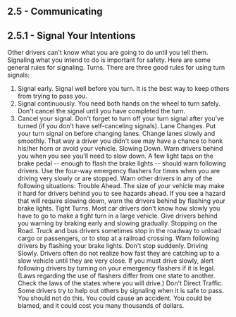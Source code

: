 ## 2.5 - Communicating
## 2.5.1 - Signal Your Intentions
Other drivers can't know what you are going to do until you tell them. Signaling what you intend to do is important for safety.
Here are some general rules for signaling.
Turns. There are three good rules for using turn signals:
1. Signal early. Signal well before you turn. It is the best way to keep others from trying to pass you.
2. Signal continuously. You need both hands on the wheel to turn safely. Don't cancel the signal until you have completed the turn.
3. Cancel your signal. Don't forget to turn off your turn signal after you've turned (if you don't have self-canceling signals).
Lane Changes. Put your turn signal on before changing lanes. Change lanes slowly and smoothly. That way a driver you didn't see may have a chance to honk his/her horn or avoid your vehicle.
Slowing Down. Warn drivers behind you when you see you'll need to slow down. A few light taps on the brake pedal -- enough to flash the brake lights -- should warn following drivers. Use the four-way emergency flashers for times when you are driving very slowly or are stopped. Warn other drivers in any of the following situations:
Trouble Ahead. The size of your vehicle may make it hard for drivers behind you to see hazards ahead. If you see a hazard that will require slowing down, warn the drivers behind by flashing your brake lights. Tight Turns. Most car drivers don't know how slowly you have to go to make a tight turn in a large vehicle. Give drivers behind you warning by braking early and slowing gradually.
Stopping on the Road. Truck and bus drivers sometimes stop in the roadway to unload cargo or passengers, or to stop at a railroad crossing. Warn following drivers by flashing your brake lights. Don't stop suddenly.
Driving Slowly. Drivers often do not realize how fast they are catching up to a slow vehicle until they are very close. If you must drive slowly, alert following drivers by turning on your emergency flashers if it is legal. (Laws regarding the use of flashers differ from one state to another. Check the laws of the states where you will drive.)
Don't Direct Traffic. Some drivers try to help out others by signaling when it is safe to pass. You should not do this. You could cause an accident. You could be blamed, and it could cost you many thousands of dollars.
